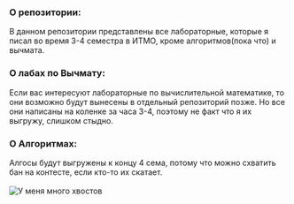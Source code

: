 ### О репозитории: 
В данном репозитории представлены все лабораторные, которые я писал во время 3-4 семестра в ИТМО, кроме алгоритмов(пока что) и вычмата.
### О лабах по Вычмату:
Если вас интересуют лабораторные по вычислительной математике, то они возможно будут вынесены в отдельный репозиторий позже.
Но все они написаны на коленке за часа 3-4, поэтому не факт что я их выгружу, слишком стыдно.
### О Алгоритмах:
Алгосы будут выгружены к концу 4 сема, потому что можно схватить бан на контесте, если кто-то их скатает.
</br></br>![У меня много хвостов](https://lh3.googleusercontent.com/proxy/WC5Boke3WlV1L4-hKOy4wda2r0QMTq8jrCALr7eXEduRBeWeQVUKhTxIX2oNkehbRVKN3mpV2EJOkLX711M3-FLUi59Z-ggn0JG1V6CA_Utz_v1xLU0d7gTTP71mwNsYsWaHPM9ydqr-vq6XccYy1Pj42lAk4xdtULF5KmoVq2E)
